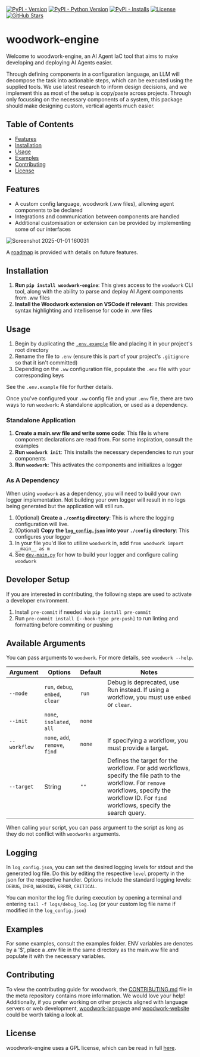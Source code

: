 [![PyPI - Version](https://img.shields.io/pypi/v/woodwork-engine.svg?logo=pypi&label=PyPI&logoColor=gold)](https://pypi.org/project/woodwork-engine/)
[![PyPI - Python Version](https://img.shields.io/pypi/pyversions/woodwork-engine.svg?logo=python&label=Python&logoColor=gold)](https://pypi.org/project/woodwork-engine/)
[![PyPI - Installs](https://img.shields.io/pypi/dm/woodwork-engine.svg?color=blue&label=Installs&logo=pypi&logoColor=gold)](https://pypi.org/project/woodwork-engine/)
[![License](https://img.shields.io/github/license/willwoodward/woodwork-engine?label=License&logo=open-source-initiative)](https://github.com/willwoodward/woodwork-engine/blob/main/LICENSE)
[![GitHub Stars](https://img.shields.io/github/stars/willwoodward/woodwork-engine?label=Stars&logo=github)](https://github.com/willwoodward/woodwork-engine/stargazers)

# woodwork-engine
Welcome to woodwork-engine, an AI Agent IaC tool that aims to make developing and deploying AI Agents easier.

Through defining components in a configuration language, an LLM will decompose the task into actionable steps, which can be executed using the supplied tools. We use latest research to inform design decisions, and we implement this as most of the setup is copy/paste across projects. Through only focussing on the necessary components of a system, this package should make designing custom, vertical agents much easier.

## Table of Contents
- [Features](#features)
- [Installation](#installation)
- [Usage](#usage)
- [Examples](#examples)
- [Contributing](#contributing)
- [License](#license)

## Features
- A custom config language, woodwork (.ww files), allowing agent components to be declared
- Integrations and communication between components are handled
- Additional customisation or extension can be provided by implementing some of our interfaces

![Screenshot 2025-01-01 160031](https://github.com/user-attachments/assets/1a1c759e-aa5e-4499-902f-6d8abd23b3b8)

A [roadmap](https://github.com/willwoodward/woodwork-meta/blob/main/ROADMAP.md) is provided with details on future features.

## Installation
1. **Run `pip install woodwork-engine`**: This gives access to the `woodwork` CLI tool, along with the ability to parse and deploy AI Agent components from .ww files
2. **Install the Woodwork extension on VSCode if relevant**: This provides syntax highlighting and intellisense for code in .ww files

## Usage

1. Begin by duplicating the [`.env.example`](./woodwork/config/) file and placing it in your project's root directory
1. Rename the file to `.env` (ensure this is part of your project's `.gitignore` so that it isn't committed)
1. Depending on the `.ww` configuration file, populate the `.env` file with your corresponding keys

See the `.env.example` file for further details.

Once you've configured your `.ww` config file and your `.env` file, there are two ways to run `woodwork`: A standalone application, or used as a dependency.

### Standalone Application

1. **Create a main.ww file and write some code**: This file is where component declarations are read from. For some inspiration, consult the examples
1. **Run `woodwork init`**: This installs the necessary dependencies to run your components
1. **Run `woodwork`**: This activates the components and initializes a logger

### As A Dependency

When using `woodwork` as a dependency, you will need to build your own logger implementation. Not building your own logger will result in no logs being generated but the application will still run.

1. (Optional) **Create a `./config` directory**: This is where the logging configuration will live.
1. (Optional) **Copy the [`log_config.json`](./woodwork/config/log_config.json) into your `./config` directory**: This configures your logger
1. In your file you'd like to utilize `woodwork` in, add `from woodwork import __main__ as m`
1. See [`dev-main.py`](./dev-main.py) for how to build your logger and configure calling `woodwork`

## Developer Setup
If you are interested in contributing, the following steps are used to activate a developer environment.

1. Install `pre-commit` if needed via `pip install pre-commit`
1. Run `pre-commit install [--hook-type pre-push]` to run linting and formatting before commiting or pushing

## Available Arguments

You can pass arguments to `woodwork`. For more details, see `woodwork --help`.

|Argument|Options|Default|Notes|
|-|-|-|-|
|`--mode`|`run`, `debug`, `embed`, `clear`|`run`|Debug is deprecated, use Run instead. If using a workflow, you must use `embed` or `clear`.|
|`--init`|`none`, `isolated`, `all`|`none`||
|`--workflow`|`none`, `add`, `remove`, `find`|`none`|If specifying a workflow, you must provide a target.|
|`--target`|String|`""`|Defines the target for the workflow. For add workflows, specify the file path to the workflow. For `remove` workflows, specify the workflow ID. For `find` workflows, specify the search query.|

When calling your script, you can pass argument to the script as long as they do not conflict with `woodworks` arguments.

## Logging

In `log_config.json`, you can set the desired logging levels for stdout and the generated log file. Do this by editing the respective `level` property in the json for the respective handler. Options include the standard logging levels: `DEBUG`, `INFO`, `WARNING`, `ERROR`, `CRITICAL`.

You can monitor the log file during execution by opening a terminal and entering `tail -f logs/debug_log.log` (or your custom log file name if modified in the `log_config.json`)

## Examples
For some examples, consult the examples folder. ENV variables are denotes by a '$', place a .env file in the same directory as the main.ww file and populate it with the necessary variables.

## Contributing
To view the contributing guide for woodwork, the [CONTRIBUTING.md](https://github.com/willwoodward/woodwork-meta/blob/main/CONTRIBUTING.md) file in the meta repository contains more information. We would love your help! Additionally, if you prefer working on other projects aligned with language servers or web development, [woodwork-language](https://github.com/willwoodward/woodwork-language) and [woodwork-website](https://github.com/willwoodward/woodwork-website) could be worth taking a look at.

## License
woodwork-engine uses a GPL license, which can be read in full [here](./LICENSE).

